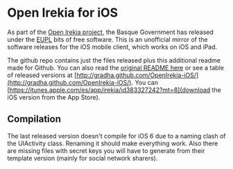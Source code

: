 Open Irekia for iOS
===================

As part of the [Open Irekia project](http://open.irekia.net), the Basque
Government has released under the
[EUPL](http://joinup.ec.europa.eu/software/page/eupl) bits of free software.
This is an unofficial mirror of the software releases for the iOS mobile
client, which works on iOS and iPad.

The github repo contains just the files released plus this additional readme
made for Github. You can also read the [original README
here](https://github.com/gradha/OpenIrekia-iOS/blob/master/README) or see a
table of released versions at
[http://gradha.github.com/OpenIrekia-iOS/](http://gradha.github.com/OpenIrekia-iOS/).
You can [https://itunes.apple.com/es/app/irekia/id383327242?mt=8](download the
iOS version from the App Store).

Compilation
-----------

The last released version doesn't compile for iOS 6 due to a naming clash of
the UIActivity class. Renaming it should make everything work. Also there are
missing files with secret keys you will have to generate from their template
version (mainly for social network sharers).
